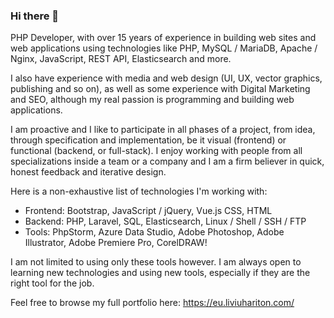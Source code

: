### Hi there 👋

PHP Developer, with over 15 years of experience in building web sites and web applications using technologies like PHP, MySQL / MariaDB, Apache / Nginx, JavaScript, REST API, Elasticsearch and more.

I also have experience with media and web design (UI, UX, vector graphics, publishing and so on), as well as some experience with Digital Marketing and SEO, although my real passion is programming and building web applications.

I am proactive and I like to participate in all phases of a project, from idea, through specification and implementation, be it visual (frontend) or functional (backend, or full-stack). I enjoy working with people from all specializations inside a team or a company and I am a firm believer in quick, honest feedback and iterative design.

Here is a non-exhaustive list of technologies I'm working with:
- Frontend: Bootstrap, JavaScript / jQuery, Vue.js CSS, HTML
- Backend: PHP, Laravel, SQL, Elasticsearch, Linux / Shell / SSH / FTP
- Tools: PhpStorm, Azure Data Studio, Adobe Photoshop, Adobe Illustrator, Adobe Premiere Pro, CorelDRAW! 

I am not limited to using only these tools however. I am always open to learning new technologies and using new tools, especially if they are the right tool for the job.

Feel free to browse my full portfolio here: https://eu.liviuhariton.com/

